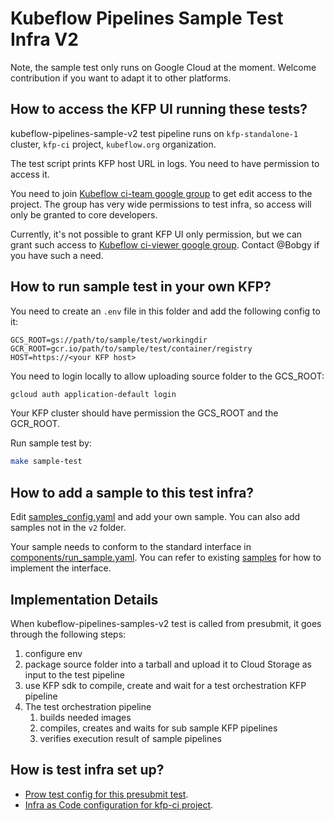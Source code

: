 # Kubeflow Pipelines Sample Test Infra V2

Note, the sample test only runs on Google Cloud at the moment. Welcome
contribution if you want to adapt it to other platforms.

## How to access the KFP UI running these tests?

kubeflow-pipelines-sample-v2 test pipeline runs on `kfp-standalone-1` cluster,
`kfp-ci` project, `kubeflow.org` organization.

The test script prints KFP host URL in logs. You need to have permission to
access it.

You need to join [Kubeflow ci-team google group](https://github.com/kubeflow/internal-acls/blob/master/google_groups/groups/ci-team.yaml) to get edit access to the project. The group
has very wide permissions to test infra, so access will only be granted to core
developers.

Currently, it's not possible to grant KFP UI only permission, but we can grant
such access to [Kubeflow ci-viewer google group](https://github.com/kubeflow/internal-acls/blob/master/google_groups/groups/ci-viewer.yaml).
Contact @Bobgy if you have such a need.

## How to run sample test in your own KFP?

You need to create an `.env` file in this folder and add the following config to
it:

```env
GCS_ROOT=gs://path/to/sample/test/workingdir
GCR_ROOT=gcr.io/path/to/sample/test/container/registry
HOST=https://<your KFP host>
```

You need to login locally to allow uploading source folder to the GCS_ROOT:

```bash
gcloud auth application-default login
```

Your KFP cluster should have permission the GCS_ROOT and the GCR_ROOT.

Run sample test by:

```bash
make sample-test
```

## How to add a sample to this test infra?

Edit [samples_config.yaml](./samples_config.yaml) and add your own sample.
You can also add samples not in the `v2` folder.

Your sample needs to conform to the standard interface in
[components/run_sample.yaml](components/run_sample.yaml). You can refer to
existing [samples](samples) for how to implement the interface.

## Implementation Details

When kubeflow-pipelines-samples-v2 test is called from presubmit, it goes through
the following steps:

1. configure env
2. package source folder into a tarball and upload it to Cloud Storage as input to the test pipeline
3. use KFP sdk to compile, create and wait for a test orchestration KFP pipeline
4. The test orchestration pipeline
   1. builds needed images
   2. compiles, creates and waits for sub sample KFP pipelines
   3. verifies execution result of sample pipelines

## How is test infra set up?

* [Prow test config for this presubmit test](https://github.com/GoogleCloudPlatform/oss-test-infra/blob/a4dda24bcc0afc811c4cda9671c2bc48da499cef/prow/prowjobs/kubeflow/pipelines/kubeflow-pipelines-presubmits.yaml#L184-L192).
* [Infra as Code configuration for kfp-ci project](https://github.com/kubeflow/testing/tree/master/test-infra/kfp).
